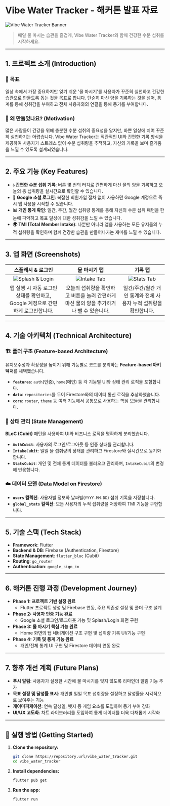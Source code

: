 # Vibe Water Tracker - 해커톤 발표 자료

![Vibe Water Tracker Banner](https://via.placeholder.com/1200x300.png?text=Vibe+Water+Tracker)

> 매일 물 마시는 습관을 즐겁게, Vibe Water Tracker와 함께 건강한 수분 섭취를 시작하세요.

---

## 1. 프로젝트 소개 (Introduction)

### 🎯 목표
일상 속에서 가장 중요하지만 잊기 쉬운 '물 마시기'를 사용자가 꾸준히 실천하고 건강한 습관으로 만들도록 돕는 것을 목표로 합니다. 단순히 마신 양을 기록하는 것을 넘어, 통계를 통해 성취감을 부여하고 전체 사용자와의 연결을 통해 동기를 부여합니다.

### 🤔 왜 만들었나요? (Motivation)
많은 사람들이 건강을 위해 충분한 수분 섭취의 중요성을 알지만, 바쁜 일상에 치여 꾸준히 실천하기는 어렵습니다. Vibe Water Tracker는 직관적인 UI와 간편한 기록 방식을 제공하여 사용자가 스트레스 없이 수분 섭취량을 추적하고, 자신의 기록을 보며 즐거움을 느낄 수 있도록 설계되었습니다.

---

## 2. 주요 기능 (Key Features)

-   **💧 간편한 수분 섭취 기록**: 버튼 몇 번의 터치로 간편하게 마신 물의 양을 기록하고 오늘의 총 섭취량을 실시간으로 확인할 수 있습니다.
-   **👤 Google 소셜 로그인**: 복잡한 회원가입 절차 없이 사용하던 Google 계정으로 즉시 앱 사용을 시작할 수 있습니다.
-   **📊 개인 통계 확인**: 일간, 주간, 월간 섭취량 통계를 통해 자신의 수분 섭취 패턴을 한눈에 파악하고 목표 달성에 대한 성취감을 느낄 수 있습니다.
-   **🌍 TMI (Total Member Intake)**: 나뿐만 아니라 앱을 사용하는 모든 유저들의 누적 섭취량을 확인하며 함께 건강한 습관을 만들어나가는 재미를 느낄 수 있습니다.

---

## 3. 앱 화면 (Screenshots)

| 스플래시 & 로그인 | 물 마시기 탭 | 기록 탭 |
| :---: | :---: | :---: |
| ![Splash & Login](https://via.placeholder.com/300x600.png?text=Splash+%26+Login+Screen) | ![Intake Tab](https://via.placeholder.com/300x600.png?text=Water+Intake+Screen) | ![Stats Tab](https://via.placeholder.com/300x600.png?text=Statistics+Screen) |
| 앱 실행 시 자동 로그인 상태를 확인하고, Google 계정으로 간편하게 로그인합니다. | 오늘의 섭취량을 확인하고 버튼을 눌러 간편하게 마신 물의 양을 추가하거나 뺄 수 있습니다. | 일간/주간/월간 개인 통계와 전체 사용자 누적 섭취량을 확인합니다. |

---

## 4. 기술 아키텍처 (Technical Architecture)

### 🏗️ 폴더 구조 (Feature-based Architecture)
유지보수성과 확장성을 높이기 위해 기능별로 코드를 분리하는 **Feature-based 아키텍처**를 채택했습니다.
- **`features`**: `auth`(인증), `home`(메인) 등 각 기능별 UI와 상태 관리 로직을 포함합니다.
- **`data`**: `repositories`를 두어 Firestore와의 데이터 통신 로직을 추상화했습니다.
- **`core`**: `router`, `theme` 등 여러 기능에서 공통으로 사용하는 핵심 모듈을 관리합니다.

### 🔄 상태 관리 (State Management)
**BLoC (Cubit)** 패턴을 사용하여 UI와 비즈니스 로직을 명확하게 분리했습니다.
- **`AuthCubit`**: 사용자의 로그인/로그아웃 등 인증 상태를 관리합니다.
- **`IntakeCubit`**: 일일 물 섭취량의 상태를 관리하고 Firestore와 실시간으로 동기화합니다.
- **`StatsCubit`**: 개인 및 전체 통계 데이터를 불러오고 관리하며, `IntakeCubit`의 변경에 반응합니다.

### ☁️ 데이터 모델 (Data Model on Firestore)
- **`users` 컬렉션**: 사용자별 정보와 날짜별(`YYYY-MM-DD`) 섭취 기록을 저장합니다.
- **`global_stats` 컬렉션**: 모든 사용자의 누적 섭취량을 저장하여 TMI 기능을 구현합니다.

---

## 5. 기술 스택 (Tech Stack)

-   **Framework**: Flutter
-   **Backend & DB**: Firebase (Authentication, Firestore)
-   **State Management**: `flutter_bloc` (Cubit)
-   **Routing**: `go_router`
-   **Authentication**: `google_sign_in`

---

## 6. 해커톤 진행 과정 (Development Journey)

-   **Phase 1: 프로젝트 기반 설정 완료**
    -   Flutter 프로젝트 생성 및 Firebase 연동, 주요 의존성 설정 및 폴더 구조 설계
-   **Phase 2: 사용자 인증 기능 완료**
    -   Google 소셜 로그인/로그아웃 기능 및 Splash/Login 화면 구현
-   **Phase 3: 물 마시기 핵심 기능 완료**
    -   Home 화면의 탭 네비게이션 구조 구현 및 섭취량 기록 UI/기능 구현
-   **Phase 4: 기록 및 통계 기능 완료**
    -   개인/전체 통계 UI 구현 및 Firestore 데이터 연동 완료

---

## 7. 향후 개선 계획 (Future Plans)

-   **푸시 알림**: 사용자가 설정한 시간에 물 마시기를 잊지 않도록 리마인더 알림 기능 추가
-   **목표 설정 및 달성률 표시**: 개인별 일일 목표 섭취량을 설정하고 달성률을 시각적으로 보여주는 기능
-   **게이미피케이션**: 연속 달성일, 뱃지 등 게임 요소를 도입하여 동기 부여 강화
-   **UI/UX 고도화**: 차트 라이브러리를 도입하여 통계 데이터를 더욱 다채롭게 시각화

---

## 🚀 실행 방법 (Getting Started)

1.  **Clone the repository:**
    ```bash
    git clone https://repository.url/vibe_water_tracker.git
    cd vibe_water_tracker
    ```

2.  **Install dependencies:**
    ```bash
    flutter pub get
    ```

3.  **Run the app:**
    ```bash
    flutter run
    ```